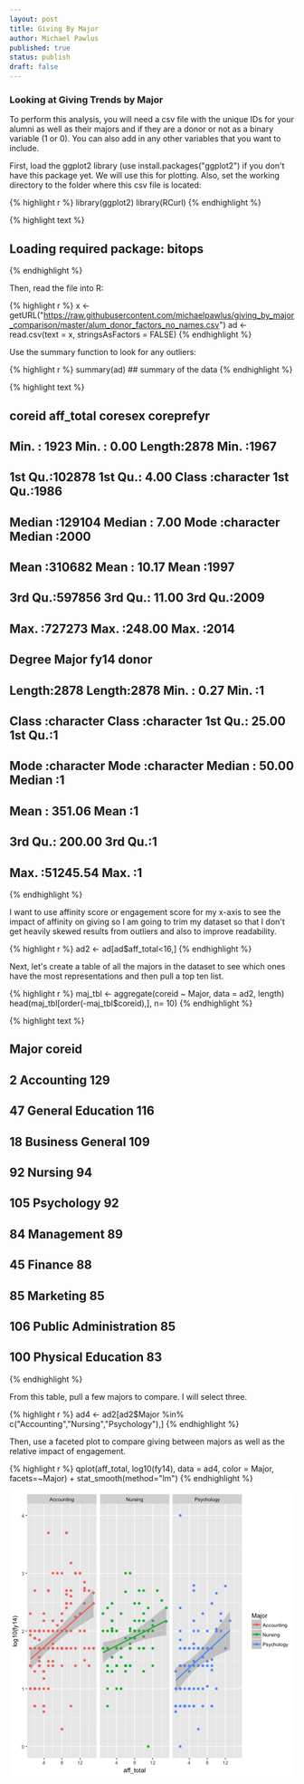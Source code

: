 ```yaml
---
layout: post
title: Giving By Major
author: Michael Pawlus
published: true
status: publish
draft: false
---
```

 
### Looking at Giving Trends by Major
 
To perform this analysis, you will need a csv file with the unique IDs for your alumni as well as their majors and if they are a donor or not as a binary variable (1 or 0).  You can also add in any other variables that you want to include.
 
First, load the ggplot2 library (use install.packages("ggplot2") if you don't have this package yet.  We will use this for plotting.  Also, set the working directory to the folder where this csv file is located:
 

{% highlight r %}
library(ggplot2)
library(RCurl)
{% endhighlight %}



{% highlight text %}
## Loading required package: bitops
{% endhighlight %}
 
Then, read the file into R:
 

{% highlight r %}
x <- getURL("https://raw.githubusercontent.com/michaelpawlus/giving_by_major_comparison/master/alum_donor_factors_no_names.csv")
ad <- read.csv(text = x, stringsAsFactors = FALSE)
{% endhighlight %}
 
Use the summary function to look for any outliers:
 

{% highlight r %}
summary(ad)     ## summary of the data
{% endhighlight %}



{% highlight text %}
##      coreid         aff_total        coresex            coreprefyr  
##  Min.   :  1923   Min.   :  0.00   Length:2878        Min.   :1967  
##  1st Qu.:102878   1st Qu.:  4.00   Class :character   1st Qu.:1986  
##  Median :129104   Median :  7.00   Mode  :character   Median :2000  
##  Mean   :310682   Mean   : 10.17                      Mean   :1997  
##  3rd Qu.:597856   3rd Qu.: 11.00                      3rd Qu.:2009  
##  Max.   :727273   Max.   :248.00                      Max.   :2014  
##     Degree             Major                fy14              donor  
##  Length:2878        Length:2878        Min.   :    0.27   Min.   :1  
##  Class :character   Class :character   1st Qu.:   25.00   1st Qu.:1  
##  Mode  :character   Mode  :character   Median :   50.00   Median :1  
##                                        Mean   :  351.06   Mean   :1  
##                                        3rd Qu.:  200.00   3rd Qu.:1  
##                                        Max.   :51245.54   Max.   :1
{% endhighlight %}
 
I want to use affinity score or engagement score for my x-axis to see the impact of affinity on giving so I am going to trim my dataset so that I don't get heavily skewed results from outliers and also to improve readability.
 

{% highlight r %}
ad2 <- ad[ad$aff_total<16,]
{% endhighlight %}
 
Next, let's create a table of all the majors in the dataset to see which ones have the most representations and then pull a top ten list.
 

{% highlight r %}
maj_tbl <- aggregate(coreid ~ Major, data = ad2, length)
head(maj_tbl[order(-maj_tbl$coreid),], n= 10)
{% endhighlight %}



{% highlight text %}
##                     Major coreid
## 2              Accounting    129
## 47      General Education    116
## 18       Business General    109
## 92                Nursing     94
## 105            Psychology     92
## 84             Management     89
## 45                Finance     88
## 85              Marketing     85
## 106 Public Administration     85
## 100    Physical Education     83
{% endhighlight %}
 
From this table,  pull a few majors to compare.  I will select three.
 

{% highlight r %}
ad4 <- ad2[ad2$Major %in% c("Accounting","Nursing","Psychology"),]
{% endhighlight %}
 
Then, use a faceted plot to compare giving between majors as well as the relative impact of engagement.
 

{% highlight r %}
qplot(aff_total, log10(fy14), data = ad4, color = Major, facets=~Major) + stat_smooth(method="lm")
{% endhighlight %}

![plot of chunk unnamed-chunk-7](/figures/unnamed-chunk-7-1.png)
